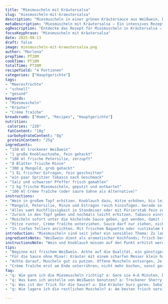 ```yaml
---
title: "Miesmuscheln mit Kräutersalsa"
slug: "miesmuscheln-mit-kraeutersalsa"
description: "Miesmuscheln in einer grünen Kräutersauce aus Weißwein, Petersilie, Minze und Spinat. Statt klassischer Sahne wird frische Crème fraîche verwendet, für eine leichte Säure. Knoblauch bringt Würze, Tabasco sorgt für dezente Schärfe. Die Kombination der Kräuter wirkt frisch, grün und aromatisch. Die Muscheln nur so lange garen, bis sie sich geöffnet haben – sonst werden sie zäh. Um die klassische Salsa-Verde-Note zu verändern, füge ich frischen Estragon hinzu und ersetze Spinat durch Mangold für mehr Biss. Ein schneller, unkomplizierter Hauptgang mit intensiven Aromen ohne Gluten, Nüsse oder Eier."
metaDescription: "Miesmuscheln mit Kräutersalsa – Ein intensives Rezept mit frischen Kräutern, Crème fraîche und einer aromatischen Weißweinsauce, ideal für Meeresfrüchte-Liebhaber."
ogDescription: "Entdecke das Rezept für Miesmuscheln in Kräutersalsa – eine köstliche Kombination aus frischen Kräutern und Crème fraîche für ein gelungenes Gericht."
focusKeyphrase: "Miesmuscheln mit Kräutersalsa"
date: 2025-08-13
draft: false
image: miesmuscheln-mit-kraeutersalsa.png
author: "Marlena"
prepTime: PT20M
cookTime: PT10M
totalTime: PT30M
recipeYield: "4 Portionen"
categories: ["Hauptgerichte"]
tags:
- "Meeresfrüchte"
- "schnell"
- "gesund"
keywords:
- "Miesmuscheln"
- "Kräuter"
- "Crème fraîche"
breadcrumb: ["Home", "Recipes", "Hauptgerichte"]
nutrition: 
 calories: "220"
 fatContent: "10g"
 carbohydrateContent: "8g"
 proteinContent: "25g"
ingredients:
- "150 ml trockener Weißwein"
- "1 große Knoblauchzehe, fein gehackt"
- "100 ml frische Petersilie, zerzupft"
- "8 Blätter frische Minze"
- "300 g Mangold, grob gehackt"
- "1 EL frischer Estragon, fein geschnitten"
- "ein paar Spritzer Tabasco nach Geschmack"
- "Salz und schwarzer Pfeffer frisch gemahlen"
- "2 kg frische Miesmuscheln, geputzt und entbartet"
- "100 ml Crème fraîche (oder saure Sahne als Alternative)"
instructions:
- "Wein in großem Topf erhitzen. Knoblauch dazu, Hitze erhöhen, bis leichter Dampf und Bläschen am Rand sich zeigen — jetzt kommt der Geschmack raus, nicht kochen wichtig."
- "Mangold, Petersilie, Minze und Estragon rasch hinzufügen. Gerade so lang garen, bis das Grün zusammenfällt und an Volumen verliert. Nicht weich werden lassen, sonst verliert die Sauce an Farbe und Frische."
- "Alles samt Kochflüssigkeit in Standmixer oder mit Pürierstab fein zerhäckseln. Die Sauce sollte noch etwas Struktur behalten, nicht zu dünnflüssig. Sonst mit etwas Wasser oder Wein verdünnen."
- "Zurück in den Topf geben und nochmals leicht erhitzen. Tabasco einrühren, salzen und pfeffern. Intensität testen – lieber vorsichtig mit Tabasco, da die Schärfe sonst vordergründig wird."
- "Muscheln sofort unter die köchelnde Sauce geben, gut wenden, damit sie alle benetzt sind. Deckel auflegen, Hitze leicht erhöhen, um Dampf zu erzeugen. 4–6 Minuten garen. Wichtiger als Zeit sind die geöffneten Muschelschalen – alles Geschlossene rauswerfen."
- "Hitze runter, Crème fraîche unterziehen. Sauce darf nur ziehen, nicht mehr kochen. Das bringt cremige Balance und bindet die Säure vom Wein."
- "In tiefen Tellern anrichten. Mit frischem Baguette oder rustikalem Bauernbrot servieren, um die Sauce aufzutunken."
introduction: "Miesmuscheln sind seit jeher ein sensibles Thema: Zu lang gegart, zäh; zu kurz, nicht durchgegart. Bei meiner ersten Version hatte ich mit fertigem Spinat experimentiert – Ergebnis wurde matschig und langweilig. Erst frischer Mangold bringt den nötigen Biss und eine erdige Note, die die klassische Salsa Verde spannend macht. Kombiniert mit Estragon für den anisartigen Kick, Minze für Fruchtigkeit und Petersilie als Grundpfeiler entsteht ein komplexes Grün, das mit der sahnigen Crème fraîche ein perfektes Gegengewicht bietet. Wer keinen Weißwein nimmt, kann auch auf trockenen Sherry oder Gemüsebrühe ausweichen. Am Ende zeigt der Klang der Muschelschalen im Topf, ob sie bereit sind: wenn sie aufspringen und die Flüssigkeit aromatisch nach Kräutern duftet, ist der Moment gekommen – nicht zu spät, sonst wird aus Genuss zäher Ärger."
ingredientsNote: "Weißwein dient als aromatischer Kochfonds; frisch bevorzugen, lieber günstig als süß. Knoblauch entfaltet sein Aroma erst bei milder Hitze, also nie zu stark anbraten, sonst wird er bitter. Petersilie ist der Klassiker, eigentlich ohne sie nichts. Minze nicht zu dominant nehmen, eher frisch und spitz gezupft und reduziert. Mangold ist robuster als Spinat, bringt Faserigkeit und Textur – ungeschälter Mangold gibt überraschende Tiefe. Estragon, statt normalerweise für Huhn, probiert für Musterbruch in Kräutermischungen – ein simpler Luxus. Tabasco nur am Ende, um Kontrolle über die Schärfe zu behalten. Crème fraîche gibt zugleich Säure und Fett, Sahne ist milder, saure Sahne schärfer; Ersatz kann jeder nach Lust wählen. Muscheln penibel putzen, Bart entfernen und offene aussortieren, darf nicht vernachlässigt werden – sonst bitter oder gar riskant."
instructionsNote: "Wein und Knoblauch müssen auf den Punkt erhitzt werden – keine braune Farbe, aber die Säure soll verdunsten. Grüne Kräuter kommen nur kurz ins heiße Wasser, sonst werden sie fade und fäden. Mixer-Textur prüfen: zu dünn will ich nicht, sie soll leicht körnig bleiben, gibt mehr Haptik zu den Muscheln. Beim Einlegen der Muscheln sofort mischen, damit sie alle mit Kräutersud benetzt sind. Deckel unbedingt drauf – der Dampf öffnet die Muscheln schnell. Nicht zu lange stehen lassen, Muscheln ziehen sonst Wasser, werden zäh. Die Sauce mit Crème fraîche nie wieder zum Kochen bringen, sonst gerinnt sie. Für schnellen Ersatz ohne Mixer kann man die Kräuter mit feinem Messer hacken und mit einem Püree aus etwas Brühe vermengen, wirkt rustikaler, aber funktioniert auch. Vor dem Servieren Zeit lassen, damit sich alle Aromen verbinden. Wer keinen Tabasco mag, nimmt ein wenig Chiliöl oder Cayenne – aber vorsichtig. Restliche Sauce braucht nicht weggeworfen, passt hervorragend zu Pasta oder als Dip."
tips:
- "Beginne mit frischem Weißwein. Achte auf die Qualität, ein günstiger trockener Wein bringt Aroma. Die Säure muss verdampfen. Hitze regulieren, Knoblauch langsam anbraten. Zu viel Hitze macht es bitter. Bei Kräutern darauf achten, dass die Farbe erhalten bleibt. Kurz garen, dann verlieren sie nichts."
- "Für die Sauce ohne Mixer: Kräuter mit einem scharfen Messer klein hacken. Dann mit etwas Brühe vermengen. Das funktioniert gut, wenn du keinen Mixer zur Hand hast. Einige Minuten ziehen lassen. Die Textur bleibt rustikal. Das bringt was anderes auf den Teller."
- "Achte darauf, Muscheln gut zu putzen. Offene Muscheln entsorgen. Je frischer, desto besser. Bei der Garzeit sind die geöffneten Muscheln wichtig. Das Gefühl im Topf hören. Es zischt und dampft. Zu lang warten, die Muscheln ziehen Wasser."
- "Crème fraîche erst am Ende unterrühren; nicht mehr kochen, sonst gerinnt sie. Alternativen sind saure Sahne oder sogar Joghurt. Die Balance ist entscheidend; einen Hauch von Frische. Die Kräutersauce sollte noch etwas Struktur haben. Den Mixer nicht zu lange laufen lassen."
faq:
- "q: Wie gare ich die Miesmuscheln richtig? a: Gare sie 4–6 Minuten, bis die Schalen aufgehen. Achte darauf, dass du die geschlossenen Muscheln entsorgst."
- "q: Was kann ich anstelle von Weißwein benutzen? a: Trockener Sherry oder Gemüsebrühe sind gute Alternativen. Die Aromatik bleibt stark. Wähle je, was du lieber magst."
- "q: Was ist der Trick für die Sauce? a: Die Kräuter kurz garen. Sobald sie zusammenfallen, alles pürieren. Es darf nicht zu dünn sein. Mit etwas Wasser oder Wein strecken."
- "q: Wie lagere ich die restlichen Muscheln? a: Am besten frisch servieren. Geöffnete Muscheln nach dem Kochen unbedingt wegwerfen. Restliche Sauce hält im Kühlschrank einige Tage aber nicht lange."

---
```

